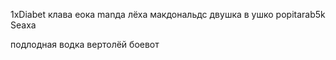 1xDiabet
клава еока
manда
лёха макдональдс
двушка в ушко
popitarab5k
Seaxa

подлодная водка
вертолёй боевот